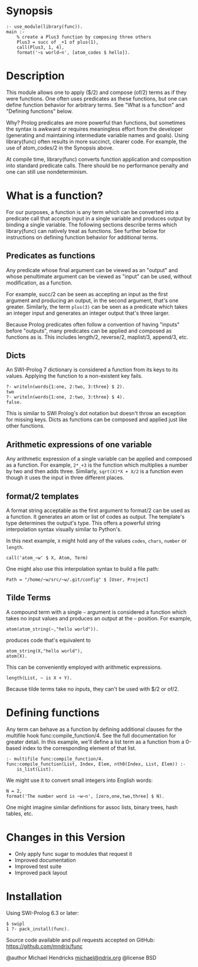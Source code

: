 # Synopsis

    :- use_module(library(func)).
    main :-
        % create a Plus3 function by composing three others
        Plus3 = succ of _+1 of plus(1),
        call(Plus3, 1, 4),
        format('~s world~n', [atom_codes $ hello]).

# Description

This module allows one to apply ($/2) and compose (of/2) terms as if
they were functions.  One often uses predicates as these functions,
but one can define function behavior for arbitrary terms.  See
"What is a function" and "Defining functions" below.

Why? Prolog predicates are more powerful than functions, but sometimes
the syntax is awkward or requires meaningless effort from the
developer (generating and maintaining intermediate variable names and
goals).  Using library(func) often results in more succinct, clearer
code.  For example, the use of atom_codes/2 in the Synopsis above.

At compile time, library(func) converts function application and
composition into standard predicate calls.  There should be no
performance penalty and one can still use nondeterminism.

# What is a function?

For our purposes, a function is any term which can be converted into a
predicate call that accepts input in a single variable and produces
output by binding a single variable.  The following sections describe
terms which library(func) can natively treat as functions.  See
further below for instructions on defining function behavior for
additional terms.

## Predicates as functions

Any predicate whose final argument can be viewed as an "output" and
whose penultimate argument can be viewed as "input" can be used,
without modification, as a function.

For example, succ/2 can be seen as accepting an input as the first
argument and producing an output, in the second argument, that's one
greater.  Similarly, the term `plus(3)` can be seen as a predicate
which takes an integer input and generates an integer output that's
three larger.

Because Prolog predicates often follow a convention of having "inputs"
before "outputs", many predicates can be applied and composed as
functions as is.  This includes length/2, reverse/2, maplist/3,
append/3, etc.

## Dicts

An SWI-Prolog 7 dictionary is considered a function from its keys to its values.  Applying the function to a non-existent key fails.

    ?- writeln(words{1:one, 2:two, 3:three} $ 2).
    two
    ?- writeln(words{1:one, 2:two, 3:three} $ 4).
    false.

This is similar to SWI Prolog's dot notation but doesn't throw an exception for missing keys.  Dicts as functions can be composed and applied just like other functions.


## Arithmetic expressions of one variable

Any arithmetic expression of a single variable can be applied and
composed as a function.  For example, `2*_+3` is the function which
multiplies a number by two and then adds three.  Similarly,
`sqrt(X)*X + X/2` is a function even though it uses the input in
three different places.

## format/2 templates

A format string acceptable as the first argument to format/2 can be
used as a function.  It generates an atom or list of codes as output.
The template's type determines the output's type.  This offers a
powerful string interpolation syntax visually similar to Python's.

In this next example, `X` might hold any of the values `codes`,
`chars`, `number` or  `length`.

    call('atom_~w' $ X, Atom, Term)

One might also use this interpolation syntax to build a file path:

    Path = "/home/~w/src/~w/.git/config" $ [User, Project]

## Tilde Terms

A compound term with a single `~` argument is considered a function which takes no input values and produces an output at the `~` position.  For example,

    atom(atom_string(~,"hello world")).

produces code that's equivalent to

    atom_string(X,"hello world"),
    atom(X).

This can be conveniently employed with arithmetic expressions.

    length(List, ~ is X + Y).

Because tilde terms take no inputs, they can't be used with $/2 or of/2.

# Defining functions

Any term can behave as a function by defining additional clauses for
the multifile hook func:compile_function/4.  See the full
documentation for greater detail.  In this example, we'll define a
list term as a function from a 0-based index to the corresponding
element of that list.

    :- multifile func:compile_function/4.
    func:compile_function(List, Index, Elem, nth0(Index, List, Elem)) :-
        is_list(List).

We might use it to convert small integers into English words:

    N = 2,
    format('The number word is ~w~n', [zero,one,two,three] $ N).

One might imagine similar definitions for assoc lists, binary trees,
hash tables, etc.

# Changes in this Version

  * Only apply func sugar to modules that request it
  * Improved documentation
  * Improved test suite
  * Improved pack layout

# Installation

Using SWI-Prolog 6.3 or later:


    $ swipl
    1 ?- pack_install(func).


Source code available and pull requests accepted on GitHub:
https://github.com/mndrix/func


@author Michael Hendricks <michael@ndrix.org>
@license BSD
